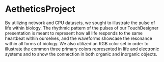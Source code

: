 # AetheticsProject
 
By utilizing network and CPU datasets, we sought to illustrate the pulse of life within biology. The rhythmic pattern of the pulses of our TouchDesigner presentation is meant to represent how all life responds to the same heartbeat within ourselves, and the waveforms showcase the resonance within all forms of biology. We also utilized an RGB color set in order to illustrate the common three primary colors represented in life and electronic systems and to show the connection in both organic and inorganic objects.